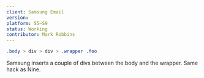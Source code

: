 ```yaml
---
client: Samsung Email
version:
platform: S5–S9
status: Working
contributor: Mark Robbins
---
```


```css
.body > div > div > .wrapper .foo
```

Samsung inserts a couple of divs between the body and the wrapper. Same hack as Nine.
